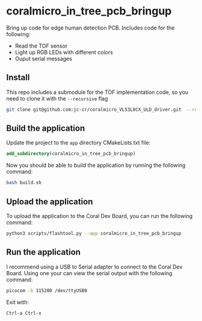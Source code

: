 # coralmicro_in_tree_pcb_bringup

Bring up code for edge human detection PCB. Includes code for the following:
- Read the TOF sensor
- Light up RGB LEDs with different colors
- Ouput serial messages

## Install

This repo includes a submodule for the TOF implementation code, so you need to clone it with the `--recursive` flag

```bash
git clone git@github.com:jc-cr/coralmicro_VL53L8CX_ULD_driver.git  --recursive
```

## Build the application

Update the project to the `app` directory CMakeLists.txt file:
```cmake
add_subdirectory(coralmicro_in_tree_pcb_bringup)
```

Now you should be able to build the application by running the following command:
```bash
bash build.sh
```

## Upload the application

To upload the application to the Coral Dev Board, you can run the following command:

```bash
python3 scripts/flashtool.py --app coralmicro_in_tree_pcb_bringup
```

## Run the application

I recommend using a USB to Serial adapter to connect to the Coral Dev Board. 
Using one your can view the serial output with the following command:

```bash
picocom -b 115200 /dev/ttyUSB0
```

Exit with:
```
Ctrl-a Ctrl-x
```